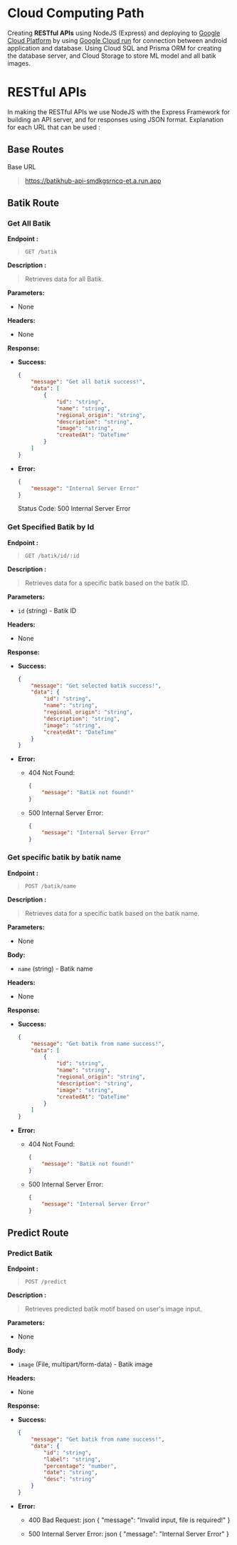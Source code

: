 # Cloud Computing Path

Creating **RESTful APIs** using NodeJS (Express) and deploying to [Google Cloud Platform](https://cloud.google.com) by using [Google Cloud run](https://cloud.google.com/run) for connection between android application and database. Using Cloud SQL and Prisma ORM for creating the database server, and Cloud Storage to store ML model and all batik images.

# RESTful APIs
In making the RESTful APIs we use NodeJS with the Express Framework for building an API server, and for responses using JSON format.
Explanation for each URL that can be used :

## Base Routes

Base URL
> https://batikhub-api-smdkgsrncq-et.a.run.app

## Batik Route

### Get All Batik 

**Endpoint :**

> `GET /batik`

**Description :**

> Retrieves data for all Batik. 

**Parameters:**
- None

**Headers:**
- None

**Response:**

- **Success:**
    ```json
    {
        "message": "Get all batik success!",
        "data": [
            {
                "id": "string",
                "name": "string",
                "regional_origin": "string",
                "description": "string",
                "image": "string",
                "createdAt": "DateTime"
            }
        ]
    }
    ```

- **Error:**
    ```json
    {
        "message": "Internal Server Error"
    }
    ```
    Status Code: 500 Internal Server Error

### Get Specified Batik by Id

**Endpoint :**

> `GET /batik/id/:id`

**Description :**

> Retrieves data for a specific batik based on the batik ID.

**Parameters:**
- `id` (string) - Batik ID

**Headers:**
- None

**Response:**

- **Success:**
    ```json
    {
        "message": "Get selected batik success!",
        "data": {
            "id": "string",
            "name": "string",
            "regional_origin": "string",
            "description": "string",
            "image": "string",
            "createdAt": "DateTime"
        }
    }
    ```

- **Error:**
    - 404 Not Found:
        ```json
        {
            "message": "Batik not found!"
        }
        ```
    - 500 Internal Server Error:
        ```json
        {
            "message": "Internal Server Error"
        }
        ```

### Get specific batik by batik name 

**Endpoint :**

> `POST /batik/name`

**Description :**

> Retrieves data for a specific batik based on the batik name.

**Parameters:**
- None

**Body:**
- `name` (string) - Batik name

**Headers:**
- None

**Response:**

- **Success:**
    ```json
    {
        "message": "Get batik from name success!",
        "data": [
            {
                "id": "string",
                "name": "string",
                "regional_origin": "string",
                "description": "string",
                "image": "string",
                "createdAt": "DateTime"
            }
        ]
    }
    ```

- **Error:**
    - 404 Not Found:
        ```json
        {
            "message": "Batik not found!"
        }
        ```
    - 500 Internal Server Error:
        ```json
        {
            "message": "Internal Server Error"
        }
        ```

## Predict Route

### Predict Batik 

**Endpoint :**

> `POST /predict`

**Description :**

> Retrieves predicted batik motif based on user's image input.

**Parameters:**
- None

**Body:**
- `image` (File, multipart/form-data) - Batik image

**Headers:**
- None

**Response:**

- **Success:**
    ```json
    {
        "message": "Get batik from name success!",
        "data": {
            "id": "string",
            "label": "string",
            "percentage": "number",
            "date": "string",
            "desc": "string"
        }
    }
    ```

- **Error:**
    - 400 Bad Request:
        json
        {
            "message": "Invalid input, file is required!"
        }
        
    - 500 Internal Server Error:
        json
        {
            "message": "Internal Server Error"
        }
